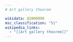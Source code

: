 ```yaml
---
# Art gallery theorem

wikidata: Q2000090
msc_classification: "51"
wikipedia_links:
  - "[[Art gallery theorem]]"
---
```

